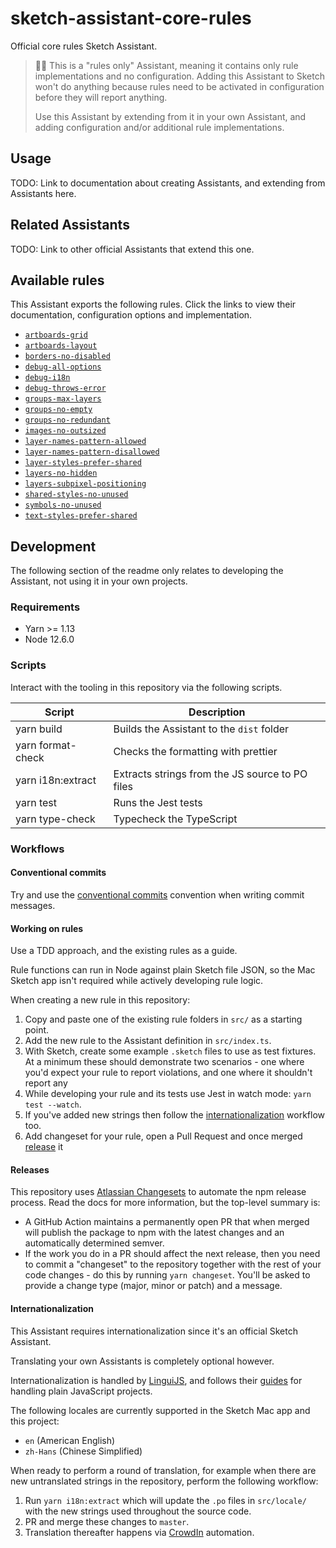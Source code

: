 # sketch-assistant-core-rules

Official core rules Sketch Assistant.

> 💁‍♀️ This is a "rules only" Assistant, meaning it contains only rule implementations and no
> configuration. Adding this Assistant to Sketch won't do anything because rules need to be
> activated in configuration before they will report anything.
>
> Use this Assistant by extending from it in your own Assistant, and adding configuration and/or
> additional rule implementations.

## Usage

TODO: Link to documentation about creating Assistants, and extending from Assistants here.

## Related Assistants

TODO: Link to other official Assistants that extend this one.

## Available rules

This Assistant exports the following rules. Click the links to view their documentation,
configuration options and implementation.

- [`artboards-grid`](./src/artboards-grid)
- [`artboards-layout`](./src/artboards-layout)
- [`borders-no-disabled`](./src/borders-no-disabled)
- [`debug-all-options`](./src/debug-all-options)
- [`debug-i18n`](./src/debug-i18n)
- [`debug-throws-error`](./src/debug-throws-error)
- [`groups-max-layers`](./src/groups-max-layers)
- [`groups-no-empty`](./src/groups-no-empty)
- [`groups-no-redundant`](./src/groups-no-redundant)
- [`images-no-outsized`](./src/images-no-outsized)
- [`layer-names-pattern-allowed`](./src/layer-names-pattern-allowed)
- [`layer-names-pattern-disallowed`](./src/layer-names-pattern-disallowed)
- [`layer-styles-prefer-shared`](./src/layer-styles-prefer-shared)
- [`layers-no-hidden`](./src/layers-no-hidden)
- [`layers-subpixel-positioning`](./src/layers-subpixel-positioning)
- [`shared-styles-no-unused`](./src/shared-styles-no-unused)
- [`symbols-no-unused`](./src/symbols-no-unused)
- [`text-styles-prefer-shared`](./src/text-styles-prefer-shared)

## Development

The following section of the readme only relates to developing the Assistant, not using it in your
own projects.

### Requirements

- Yarn >= 1.13
- Node 12.6.0

### Scripts

Interact with the tooling in this repository via the following scripts.

| Script            | Description                                     |
| ----------------- | ----------------------------------------------- |
| yarn build        | Builds the Assistant to the `dist` folder       |
| yarn format-check | Checks the formatting with prettier             |
| yarn i18n:extract | Extracts strings from the JS source to PO files |
| yarn test         | Runs the Jest tests                             |
| yarn type-check   | Typecheck the TypeScript                        |

### Workflows

#### Conventional commits

Try and use the [conventional commits](https://www.conventionalcommits.org/) convention when writing
commit messages.

#### Working on rules

Use a TDD approach, and the existing rules as a guide.

Rule functions can run in Node against plain Sketch file JSON, so the Mac Sketch app isn't required
while actively developing rule logic.

When creating a new rule in this repository:

1. Copy and paste one of the existing rule folders in `src/` as a starting point.
1. Add the new rule to the Assistant definition in `src/index.ts`.
1. With Sketch, create some example `.sketch` files to use as test fixtures. At a minimum these should demonstrate
   two scenarios - one where you'd expect your rule to report violations, and one where it shouldn't report any
1. While developing your rule and its tests use Jest in watch mode: `yarn test --watch`.
1. If you've added new strings then follow the [internationalization](#internationalization) workflow too.
1. Add changeset for your rule, open a Pull Request and once merged [release](#releases) it

#### Releases

This repository uses [Atlassian Changesets](https://github.com/atlassian/changesets) to automate the
npm release process. Read the docs for more information, but the top-level summary is:

- A GitHub Action maintains a permanently open PR that when merged will publish the package to npm
  with the latest changes and an automatically determined semver.
- If the work you do in a PR should affect the next release, then you need to commit a "changeset"
  to the repository together with the rest of your code changes - do this by running
  `yarn changeset`. You'll be asked to provide a change type (major, minor or patch) and a message.

#### Internationalization

This Assistant requires internationalization since it's an official Sketch Assistant.

Translating your own Assistants is completely optional however.

Internationalization is handled by [LinguiJS](https://lingui.js.org), and follows their
[guides](https://lingui.js.org/tutorials/javascript.html) for handling plain JavaScript projects.

The following locales are currently supported in the Sketch Mac app and this project:

- `en` (American English)
- `zh-Hans` (Chinese Simplified)

When ready to perform a round of translation, for example when there are new untranslated strings in
the repository, perform the following workflow:

1. Run `yarn i18n:extract` which will update the `.po` files in `src/locale/` with the new strings
   used throughout the source code.
1. PR and merge these changes to `master`.
1. Translation thereafter happens via [CrowdIn](https://crowdin.com) automation.
